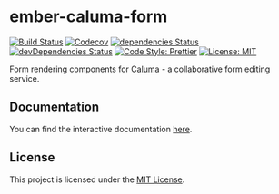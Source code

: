 # ember-caluma-form

[![Build Status](https://travis-ci.com/projectcaluma/ember-caluma-form.svg?branch=master)](https://travis-ci.com/projectcaluma/ember-caluma-form)
[![Codecov](https://codecov.io/gh/projectcaluma/ember-caluma-form/branch/master/graph/badge.svg)](https://codecov.io/gh/projectcaluma/ember-caluma-form)
[![dependencies Status](https://david-dm.org/projectcaluma/ember-caluma-form/status.svg)](https://david-dm.org/projectcaluma/ember-caluma-form)
[![devDependencies Status](https://david-dm.org/projectcaluma/ember-caluma-form/dev-status.svg)](https://david-dm.org/projectcaluma/ember-caluma-form?type=dev)
[![Code Style: Prettier](https://img.shields.io/badge/code_style-prettier-ff69b4.svg)](https://github.com/prettier/prettier)
[![License: MIT](https://img.shields.io/badge/License-MIT-blue.svg)](https://opensource.org/licenses/MIT)

Form rendering components for [Caluma](https://projectcaluma.github.io) - a
collaborative form editing service.

## Documentation

You can find the interactive documentation [here](https://projectcaluma.github.io/ember-caluma-form).

## License

This project is licensed under the [MIT License](LICENSE).
